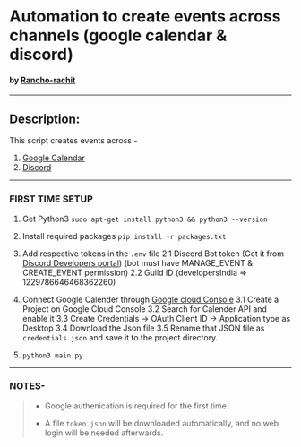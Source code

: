 # Automation to create events across channels (google calendar & discord)
#### by [Rancho-rachit](https://github.com/Rancho-rachit)

---

## Description:

This script creates events across -
1. [Google Calendar](https://developersindia.in/events-calendar/)  
2. [Discord](https://discord.com/channels/669880381649977354/)

---

### FIRST TIME SETUP

1. Get Python3 `sudo apt-get install python3 && python3 --version`

2. Install required packages `pip install -r packages.txt`

3. Add respective tokens in the `.env` file
    2.1 Discord Bot token (Get it from [Discord Developers portal](https://discord.com/developers/applications/)) (bot must have MANAGE_EVENT & CREATE_EVENT permission)
    2.2 Guild ID (developersIndia => 1229786646468362260)

3. Connect Google Calender through [Google cloud Console](https://console.cloud.google.com/)
    3.1 Create a Project on Google Cloud Console
    3.2 Search for Calender API and enable it
    3.3 Create Credentials ->  OAuth Client ID -> Application type as Desktop
    3.4 Download the Json file 
    3.5 Rename that JSON file as `credentials.json` and save it to the project directory.

4. `python3 main.py` 

---

### NOTES-

> - Google authenication is required for the first time.
> 
> - A file `token.json` will be downloaded automatically, and no web login will be needed afterwards.

<!-- END -->